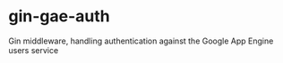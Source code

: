 gin-gae-auth
============

Gin middleware, handling authentication against the Google App Engine users service
